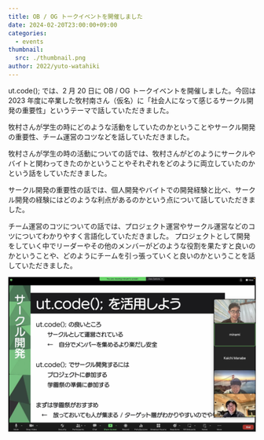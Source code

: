 ```yaml
---
title: OB / OG トークイベントを開催しました
date: 2024-02-20T23:00:00+09:00
categories:
  - events
thumbnail:
  src: ./thumbnail.png
author: 2022/yuto-watahiki
---
```


ut.code(); では、2 月 20 日に OB / OG トークイベントを開催しました。今回は 2023 年度に卒業した牧村南さん（仮名）に「社会人になって感じるサークル開発の重要性」というテーマで話していただきました。

牧村さんが学生の時にどのような活動をしていたのかということやサークル開発の重要性、チーム運営のコツなどを話していただきました。

牧村さんが学生の時の活動についての話では、牧村さんがどのようにサークルやバイトと関わってきたのかということやそれぞれをどのように両立していたのかという話をしていただきました。

サークル開発の重要性の話では、個人開発やバイトでの開発経験と比べ、サークル開発の経験にはどのような利点があるのかという点について話していただきました。

チーム運営のコツについての話では、プロジェクト運営やサークル運営などのコツについてわかりやすく言語化していただきました。
プロジェクトとして開発をしていく中でリーダーやその他のメンバーがどのような役割を果たすと良いのかということや、どのようにチームを引っ張っていくと良いのかということを話していただきました。

![トークイベントの様子](./talk-event.jpg)
